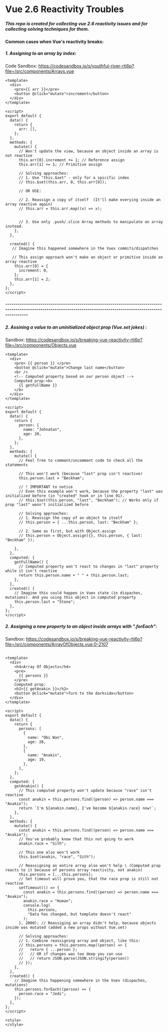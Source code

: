 #  Vue 2.6 Reactivity Troubles
##### *This repo is created for collecting vue 2.6 reactivity issues and for collecting solving techniques for them.* 



#### Common cases when Vue's reactivity breaks:

##### 1. Assigning to an array by index:
Code Sandbox: https://codesandbox.io/s/youthful-river-rti6p?file=/src/components/Arrays.vue

```vue
<template>
  <div>
    <pre>{{ arr }}</pre>
    <button @click="mutate">increment</button>
  </div>
</template>

<script>
export default {
  data() {
    return {
      arr: [],
    };
  },
  methods: {
    mutate() {
      // Won't update the view, because an object inside an array is not reactive
      this.arr[0].increment += 1; // Reference assign
      this.arr[1] += 1; // Primitive assign
      
      // Solving approaches:
      // 1. Use "this.$set" - only for a spicific index
      // this.$set(this.arr, 0, this.arr[0]);
      
      // OR USE:
      
      // 2. Reassign a copy of itself  (It'll make everying inside an array reactive again)
      // this.arr = this.arr.map((x) => x);
      
      
      // 3. Use only .push/.slice Array methods to manipulate an array instead.
    },
  },

  created() {
   // Imagine this happened somewhere in the Vuex commits/dispatches
   
   // This assign approach won't make an object or primitive inside an array reactive
    this.arr[0] = {
      increment: 0,
    };
    this.arr[1] = 2;
  },
};
</script>

```
##### -------------------------------------------------------------------------------------------------------------------------------------------------------------------

##### 2. Assining a value to an uninitialized object prop (Vue.set jokes) :
Sandbox: https://codesandbox.io/s/breaking-vue-reactivity-rti6p?file=/src/components/Objects.vue
```Vue
<template>
  <div>
    <pre> {{ person }} </pre>
    <button @click="mutate">Change last name</button>
    <br />
    <!-- Computed property based on our person object -->
    Computed prop:<b>
      {{ getFullName }}
    </b>
  </div>
</template>

<script>
export default {
  data() {
    return {
      person: {
        name: "Johnatan",
        age: 20,
      },
    };
  },
  methods: {
    mutate() {
      // Feel free to comment/uncomment code to check all the statements

      // This won't work (because "last" prop isn't reactive)
      this.person.last = "Beckham";

      // ! IMPORTANT to notice
      // Even this example won't work, because the property "last" was initialized before (in "created" hook or in line 91).
      // this.$set(this.person, "last", "Beckham"); // Works only if prop "last" wasn't initialized before

      // Solving approaches:
      // 1. Reassign the copy of an object to itself
      // this.person = { ...this.person, last: "Beckham" };

      // 2. Same as first, but with Object.assign
      // this.person = Object.assign({}, this.person, { last: "Beckham" });
      
    },
  },
  computed: {
    getFullName() {
      // Computed property won't react to changes in "last" property while it isn't reactive
      return this.person.name + " " + this.person.last;
    },
  },
  created() {
    // Imagine this could happen in Vuex state (in dispaches, mutations). And you using this object in computed property
    this.person.last = "Stone";
  },
};
</script>

```

##### 2. Assigning a new property to an object inside arrays with ".forEach":
Sandbox: https://codesandbox.io/s/breaking-vue-reactivity-rti6p?file=/src/components/ArrayOfObjects.vue:0-2107
```Vue

<template>
  <div>
    <h4>Array Of Objects</h4>
    <pre>
      {{ persons }}
    </pre>
    Computed prop:
    <h2>{{ getAnakin }}</h2>
    <button @click="mutate">Turn to the darkside</button>
  </div>
</template>

<script>
export default {
  data() {
    return {
      persons: [
        {
          name: "Obi Wan",
          age: 28,
        },
        {
          name: "Anakin",
          age: 19,
        },
      ],
    };
  },
  computed: {
    getAnakin() {
      // This computed property won't update because "race" isn't reactive
      const anakin = this.persons.find((person) => person.name === "Anakin");
      return `I'm ${anakin.name}, I've become ${anakin.race} now!`;
    },
  },
  methods: {
    mutate() {
      const anakin = this.persons.find((person) => person.name === "Anakin");
      // You've probably know that this not going to work
      anakin.race = "Sith";

      // This one also won't work
      this.$set(anakin, "race", "Sith");

      // Reassigning an entire array also won't help \ (Computed prop reacts to it because of persons array reactivity, not anakin)
      this.persons = [...this.persons];
      // Set timeout will prove you, that the race prop is still not reactive
      setTimeout(() => {
        const anakin = this.persons.find((person) => person.name === "Anakin");
        anakin.race = "Human";
        console.log(
          this.persons,
          "Data has changed, but template doesn't react"
        );
      }, 2000); // Reassiging an array didn't help, because objects inside was mutated (added a new props without Vue.set)

      // Solving approaches:
      // 1. Combine reassigning array and object, like this:
      // this.persons = this.persons.map((person) => {
      //   return { ...person };
      //   // OR if changes was too deep you can use
      //   // return JSON.parse(JSON.stringify(person))
      // });
    },
  },
  created() {
    // Imagine this happening somewhere in the Vuex (dispaches, mutations)
    this.persons.forEach((person) => {
      person.race = "Jedi";
    });
  },
};
</script>

<style>
</style>


```



